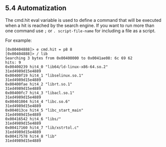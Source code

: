 ## 5.4 Automatization

The cmd.hit eval variable is used to define a command that will be executed when a hit is reached by the search engine. If you want to run more than one command use `;` or `. script-file-name` for including a file as a script.

For example:

    [0x00404888]> e cmd.hit = p8 8
    [0x00404888]> / lib
    Searching 3 bytes from 0x00400000 to 0x0041ae08: 6c 69 62 
    hits: 9
    0x00400239 hit4_0 "lib64/ld-linux-x86-64.so.2"
    31ed4989d15e4889
    0x00400f19 hit4_1 "libselinux.so.1"
    31ed4989d15e4889
    0x00400fae hit4_2 "librt.so.1"
    31ed4989d15e4889
    0x00400fc7 hit4_3 "libacl.so.1"
    31ed4989d15e4889
    0x00401004 hit4_4 "libc.so.6"
    31ed4989d15e4889
    0x004013ce hit4_5 "libc_start_main"
    31ed4989d15e4889
    0x00416542 hit4_6 "libs/"
    31ed4989d15e4889
    0x00417160 hit4_7 "lib/xstrtol.c"
    31ed4989d15e4889
    0x00417578 hit4_8 "lib"
    31ed4989d15e4889